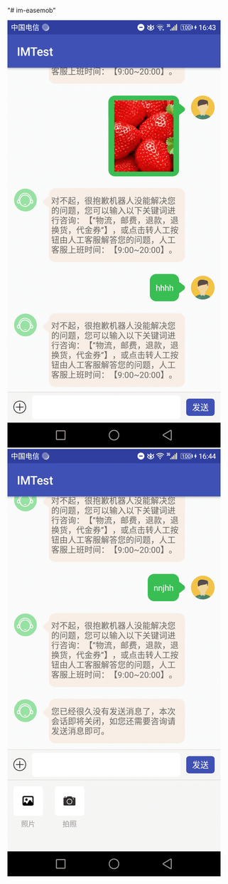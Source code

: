 "# im-easemob" 


![图片介绍](https://github.com/callmetang/im-easemob/blob/master/images/device-2019-01-28-164339.png)
![图片介绍](https://github.com/callmetang/im-easemob/blob/master/images/device-2019-01-28-164415.png)
